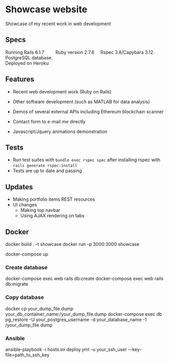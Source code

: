 # Showcase website
Showcase of my recent work in web development

## Specs
Running Rails 6.1.7 &nbsp;&nbsp;&nbsp; &nbsp;&nbsp;&nbsp; Ruby version 2.7.6  &nbsp;&nbsp;&nbsp; Rspec 3.8/Capybara 3.12.  &nbsp;&nbsp;&nbsp; PostgreSQL database. &nbsp;&nbsp;&nbsp; <br>  Deployed on Heroku

## Features
* Recent web development work (Ruby on Rails)

* Other software development (such as MATLAB for data analysis)

* Demos of several external APIs including Ethereum blockchain scanner

* Contact form to e-mail me directly

* Javascript/Jquery animations demonstration

## Tests
* Run test suites with `bundle exec rspec spec` after installing rspec with `rails generate rspec:install`
* Tests are up to date and passing

## Updates
* Making portfolio items REST resources
* UI changes
  * Making top navbar
  * Using AJAX rendering on tabs

## Docker
docker build . -t showcase
docker run -p 3000:3000 showcase

docker-compose up

  ### Create database
  docker-compose exec web rails db:create
  docker-compose exec web rails db:migrate
  
  ### Copy database 
  docker cp your_dump_file.dump your_db_container_name:/your_dump_file.dump
  docker-compose exec db pg_restore -U your_postgres_username -d your_database_name -1 /your_dump_file.dump

  ### Ansible
  ansible-playbook -i hosts.ini deploy.yml -u your_ssh_user --key-file=path_to_ssh_key
